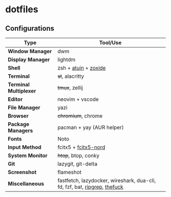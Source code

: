 # dotfiles

## Configurations

| Type                     | Tool/Use                                                                                                                                                       |
| ------------------------ | -------------------------------------------------------------------------------------------------------------------------------------------------------------- |
| **Window Manager**       | dwm                                                                                                                                                            |
| **Display Manager**      | lightdm                                                                                                                                                        |
| **Shell**                | zsh + [atuin](https://github.com/atuinsh/atuin) + [zoxide](https://github.com/ajeetdsouza/zoxide)                                                              |
| **Terminal**             | ~~st~~, alacritty                                                                                                                                                      |
| **Terminal Multiplexer** | ~~tmux~~, zellij                                                                                                                                               |
| **Editor**               | neovim  + vscode                                                                                                                                               |
| **File Manager**         | yazi                                                                                                                                                           |
| **Browser**              | ~~chromium~~, chrome                                                                                                                                                       |
| **Package Managers**     | pacman + yay (AUR helper)                                                                                                                                      |
| **Fonts**                | Noto                                                                                                                                                           |
| **Input Method**         | fcitx5 + [fcitx5-nord](https://github.com/tonyfettes/fcitx5-nord)                                                                                              |
| **System Monitor**       | ~~htop~~, btop, conky                                                                                                                                          |
| **Git**                  | lazygit, git-delta                                                                                                                                             |
| **Screenshot**           | flameshot                                                                                                                                                      |
| **Miscellaneous**        | fastfetch, lazydocker, wireshark, dua-cli, fd, fzf, bat, [ripgrep](https://github.com/BurntSushi/ripgrep), [thefuck](https://github.com/nvbn/thefuck) |

<!--
## Usage

1. install arch linux: [guide](./install.sh)
2. network: `systemctl start NetworkManager.service`
3. dotfiles: `pacman -S git && git clone --depth 1 https://github.com/cybernty/dotfiles.git && cd dotfiles`
4. basic config: `./configure.sh`
5. advanced config: `sudo mv /root/dotfiles . && sudo chown -R dev:dev dotfiles && cd dotfiles && ./configure.sh`
-->

